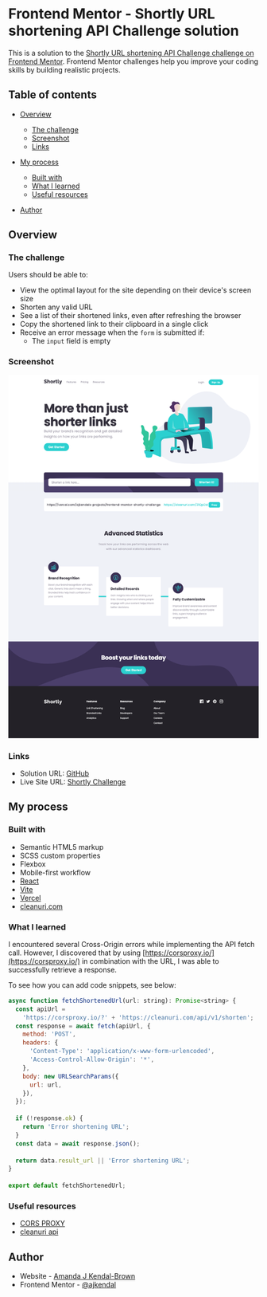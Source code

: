 # Frontend Mentor - Shortly URL shortening API Challenge solution

This is a solution to the [Shortly URL shortening API Challenge challenge on Frontend Mentor](https://www.frontendmentor.io/challenges/url-shortening-api-landing-page-2ce3ob-G). Frontend Mentor challenges help you improve your coding skills by building realistic projects.

## Table of contents

- [Overview](#overview)
  - [The challenge](#the-challenge)
  - [Screenshot](#screenshot)
  - [Links](#links)
- [My process](#my-process)

  - [Built with](#built-with)
  - [What I learned](#what-i-learned)
  - [Useful resources](#useful-resources)

- [Author](#author)

## Overview

### The challenge

Users should be able to:

- View the optimal layout for the site depending on their device's screen size
- Shorten any valid URL
- See a list of their shortened links, even after refreshing the browser
- Copy the shortened link to their clipboard in a single click
- Receive an error message when the `form` is submitted if:
  - The `input` field is empty

### Screenshot

![Screenshot shot of Application](./public/static/images/screen-capture-shortly.png)

### Links

- Solution URL: [GitHub](https://github.com/ajkendal/frontend-mentor-shortly-challenge)
- Live Site URL: [Shortly Challenge](https://frontend-mentor-shortly-challenge.vercel.app/)

## My process

### Built with

- Semantic HTML5 markup
- SCSS custom properties
- Flexbox
- Mobile-first workflow
- [React](https://reactjs.org/)
- [Vite](https://vite.dev/)
- [Vercel](https://vercel.com/)
- [cleanuri.com](https://cleanuri.com/docs)

### What I learned

I encountered several Cross-Origin errors while implementing the API fetch call. However, I discovered that by using [https://corsproxy.io/](https://corsproxy.io/) in combination with the URL, I was able to successfully retrieve a response.

To see how you can add code snippets, see below:

```js
async function fetchShortenedUrl(url: string): Promise<string> {
  const apiUrl =
    'https://corsproxy.io/?' + 'https://cleanuri.com/api/v1/shorten';
  const response = await fetch(apiUrl, {
    method: 'POST',
    headers: {
      'Content-Type': 'application/x-www-form-urlencoded',
      'Access-Control-Allow-Origin': '*',
    },
    body: new URLSearchParams({
      url: url,
    }),
  });

  if (!response.ok) {
    return 'Error shortening URL';
  }
  const data = await response.json();

  return data.result_url || 'Error shortening URL';
}

export default fetchShortenedUrl;
```

### Useful resources

- [CORS PROXY](https://corsproxy.io/)
- [cleanuri api](https://cleanuri.com/docs)

## Author

- Website - [Amanda J Kendal-Brown](https://ajkendal.github.io/)
- Frontend Mentor - [@ajkendal](https://www.frontendmentor.io/profile/ajkendal)
